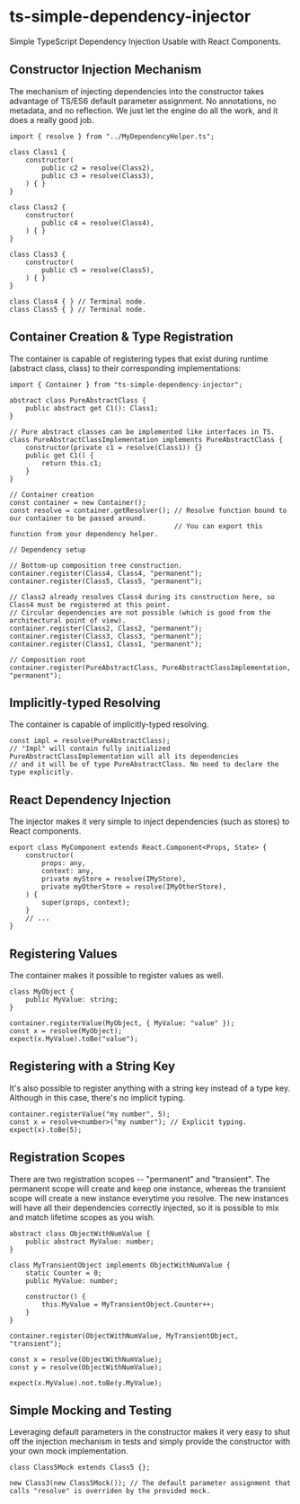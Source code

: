 # ts-simple-dependency-injector
Simple TypeScript Dependency Injection Usable with React Components.

## Constructor Injection Mechanism
The mechanism of injecting dependencies into the constructor takes advantage of TS/ES6 default parameter assignment. No annotations, no metadata, and no reflection. We just let the engine do all the work, and it does a really good job.

    import { resolve } from "../MyDependencyHelper.ts";

    class Class1 {
        constructor(
            public c2 = resolve(Class2),
            public c3 = resolve(Class3),
        ) { }
    }

    class Class2 {
        constructor(
            public c4 = resolve(Class4),
        ) { }
    }

    class Class3 {
        constructor(
            public c5 = resolve(Class5),
        ) { }
    }

    class Class4 { } // Terminal node.
    class Class5 { } // Terminal node.

## Container Creation & Type Registration
The container is capable of registering types that exist during runtime (abstract class, class) to their corresponding implementations:

    import { Container } from "ts-simple-dependency-injector";

    abstract class PureAbstractClass {
        public abstract get C1(): Class1;
    }

    // Pure abstract classes can be implemented like interfaces in TS.
    class PureAbstractClassImplementation implements PureAbstractClass {
        constructor(private c1 = resolve(Class1)) {}
        public get C1() {
            return this.c1;
        }
    }

    // Container creation
    const container = new Container();
    const resolve = container.getResolver(); // Resolve function bound to our container to be passed around.
                                             // You can export this function from your dependency helper.

    // Dependency setup

    // Bottom-up composition tree construction.
    container.register(Class4, Class4, "permanent");
    container.register(Class5, Class5, "permanent");

    // Class2 already resolves Class4 during its construction here, so Class4 must be registered at this point.
    // Circular dependencies are not possible (which is good from the architectural point of view).
    container.register(Class2, Class2, "permanent");
    container.register(Class3, Class3, "permanent");
    container.register(Class1, Class1, "permanent");

    // Composition root
    container.register(PureAbstractClass, PureAbstractClassImplementation, "permanent");

## Implicitly-typed Resolving
The container is capable of implicitly-typed resolving.

    const impl = resolve(PureAbstractClass);
    // "Impl" will contain fully initialized PureAbstractClassImplementation will all its dependencies
    // and it will be of type PureAbstractClass. No need to declare the type explicitly.

## React Dependency Injection
The injector makes it very simple to inject dependencies (such as stores) to React components.

    export class MyComponent extends React.Component<Props, State> {
        constructor(
            props: any,
            context: any,
            private myStore = resolve(IMyStore),
            private myOtherStore = resolve(IMyOtherStore),
        ) {
            super(props, context);
        }
        // ...
    }

## Registering Values
The container makes it possible to register values as well.

    class MyObject {
        public MyValue: string;
    }

    container.registerValue(MyObject, { MyValue: "value" });
    const x = resolve(MyObject);
    expect(x.MyValue).toBe("value");

## Registering with a String Key
It's also possible to register anything with a string key instead of a type key. Although in this case, there's no implicit typing.

    container.registerValue("my number", 5);
    const x = resolve<number>("my number"); // Explicit typing.
    expect(x).toBe(5);

## Registration Scopes
There are two registration scopes -- "permanent" and "transient". The permanent scope will create and keep one instance, whereas the transient scope will create a new instance everytime you resolve. The new instances will have all their dependencies correctly injected, so it is possible to mix and match lifetime scopes as you wish.

    abstract class ObjectWithNumValue {
        public abstract MyValue: number;
    }

    class MyTransientObject implements ObjectWithNumValue {
        static Counter = 0;
        public MyValue: number;

        constructor() {
            this.MyValue = MyTransientObject.Counter++;
        }
    }

    container.register(ObjectWithNumValue, MyTransientObject, "transient");

    const x = resolve(ObjectWithNumValue);
    const y = resolve(ObjectWithNumValue);

    expect(x.MyValue).not.toBe(y.MyValue);

## Simple Mocking and Testing
Leveraging default parameters in the constructor makes it very easy to shut off the injection mechanism in tests and simply provide the constructor with your own mock implementation.

    class Class5Mock extends Class5 {};

    new Class3(new Class5Mock()); // The default parameter assignment that calls "resolve" is overriden by the provided mock.
